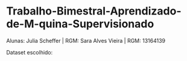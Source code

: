 # Trabalho-Bimestral-Aprendizado-de-M-quina-Supervisionado
Alunas: Julia Scheffer | RGM:
        Sara Alves Vieira | RGM: 13164139
        
Dataset escolhido: 
